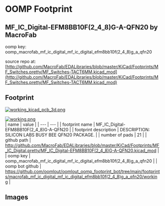 # OOMP Footprint  
## MF_IC_Digital-EFM8BB10F(2_4_8)G-A-QFN20  by MacroFab  
  
oomp key: oomp_macrofab_mf_ic_digital_mf_ic_digital_efm8bb10f(2_4_8)g_a_qfn20  
  
source repo at: [http://github.com/MacroFab/EDALibraries/blob/master/KiCad/Footprints/MF_Switches.pretty/MF_Switches-TACT6MM.kicad_mod](http://github.com/MacroFab/EDALibraries/blob/master/KiCad/Footprints/MF_Switches.pretty/MF_Switches-TACT6MM.kicad_mod)  
## Footprint  
  
[![working_kicad_pcb_3d.png](working_kicad_pcb_3d_600.png)](working_kicad_pcb_3d.png)  
  
[![working.png](working_600.png)](working.png)  
| name | value | 
| --- | --- | 
| footprint name | MF_IC_Digital-EFM8BB10F(2_4_8)G-A-QFN20 | 
| footprint description | DESCRIPTION: SILICON LABS BUSY BEE QFN20 PACKAGE. | 
| number of pads | 21 | 
| github path | http://github.com/MacroFab/EDALibraries/blob/master/KiCad/Footprints/MF_IC_Digital.pretty/MF_IC_Digital-EFM8BB10F(2_4_8)G-A-QFN20.kicad_mod | 
| oomp key | oomp_macrofab_mf_ic_digital_mf_ic_digital_efm8bb10f(2_4_8)g_a_qfn20 | 
| oomp bot github | https://github.com/oomlout/oomlout_oomp_footprint_bot/tree/main/footprints/macrofab_mf_ic_digital_mf_ic_digital_efm8bb10f(2_4_8)g_a_qfn20/working | 
## Images  
